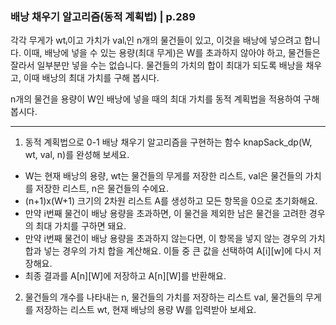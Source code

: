 ### 배낭 채우기 알고리즘(동적 계획법) | p.289
각각 무게가 wtᵢ이고 가치가 valᵢ인 n개의 물건들이 있고, 이것을 배낭에 넣으려고 합니다. 이때, 배낭에 넣을 수 있는 용량(최대 무게)은 W를 초과하지 않아야 하고, 물건들은 잘라서 일부분만 넣을 수는 없습니다. 물건들의 가치의 합이 최대가 되도록 배낭을 채우고, 이때 배낭의 최대 가치를 구해 봅시다.

n개의 물건을 용량이 W인 배낭에 넣을 때의 최대 가치를 동적 계획법을 적용하여 구해 봅시다.

---

1. 동적 계획법으로 0-1 배낭 채우기 알고리즘을 구현하는 함수 knapSack_dp(W, wt, val, n)를 완성해 보세요.

* W는 현재 배낭의 용량, wt는 물건들의 무게를 저장한 리스트, val은 물건들의 가치를 저장한 리스트, n은 물건들의 수에요.
* (n+1)x(W+1) 크기의 2차원 리스트 A를 생성하고 모든 항목을 0으로 초기화해요.
* 만약 i번째 물건이 배낭 용량을 초과하면, 이 물건을 제외한 남은 물건을 고려한 경우의 최대 가치를 구하면 돼요.
* 만약 i번째 물건이 배낭 용량을 초과하지 않는다면, 이 항목을 넣지 않는 경우의 가치 합과 넣는 경우의 가치 합을 계산해요. 이들 중 큰 값을 선택하여 A[i][w]에 다시 저장해요.
* 최종 결과를 A[n][W]에 저장하고 A[n][W]를 반환해요.

2. 물건들의 개수를 나타내는 n, 물건들의 가치를 저장하는 리스트 val, 물건들의 무게를 저장하는 리스트 wt, 현재 배낭의 용량 W를 입력받아 보세요.